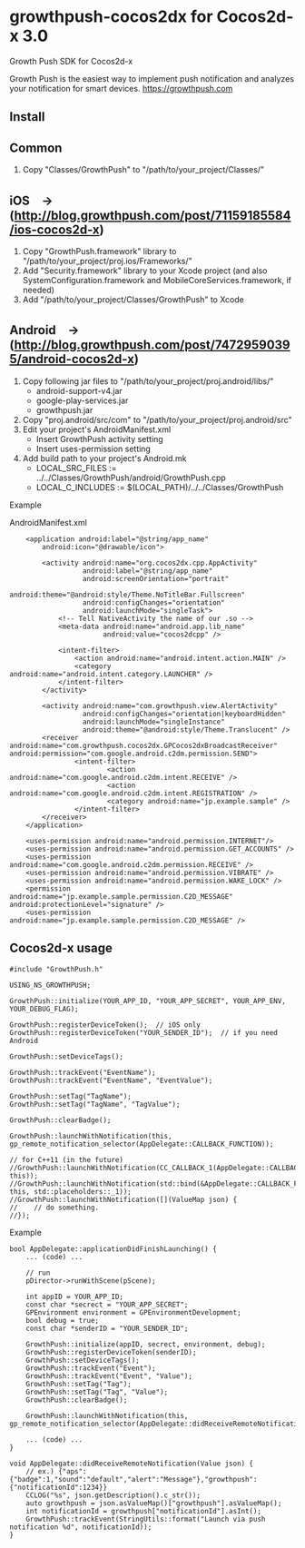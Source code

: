 growthpush-cocos2dx for Cocos2d-x 3.0
===================

Growth Push SDK for Cocos2d-x

Growth Push is the easiest way to implement push notification and analyzes your notification for smart devices.
https://growthpush.com

Install
----------------
Common
----------------
1. Copy "Classes/GrowthPush" to "/path/to/your_project/Classes/"

iOS　→　(http://blog.growthpush.com/post/71159185584/ios-cocos2d-x)
----------------
1. Copy "GrowthPush.framework" library to "/path/to/your_project/proj.ios/Frameworks/"
2. Add "Security.framework" library to your Xcode project (and also SystemConfiguration.framework and MobileCoreServices.framework, if needed)
3. Add "/path/to/your_project/Classes/GrowthPush" to Xcode

Android　→　(http://blog.growthpush.com/post/74729590395/android-cocos2d-x)
----------------
1. Copy following jar files to "/path/to/your_project/proj.android/libs/"
      * android-support-v4.jar
      * google-play-services.jar
      * growthpush.jar
2. Copy "proj.android/src/com" to "/path/to/your_project/proj.android/src"
3. Edit your project's AndroidManifest.xml
      * Insert GrowthPush activity setting
      * Insert uses-permission setting
4. Add build path to your project's Android.mk
      * LOCAL_SRC_FILES := ../../Classes/GrowthPush/android/GrowthPush.cpp
      * LOCAL_C_INCLUDES := $(LOCAL_PATH)/../../Classes/GrowthPush

Example

AndroidManifest.xml

```
    <application android:label="@string/app_name"
        android:icon="@drawable/icon">

        <activity android:name="org.cocos2dx.cpp.AppActivity"
                  android:label="@string/app_name"
                  android:screenOrientation="portrait"
                  android:theme="@android:style/Theme.NoTitleBar.Fullscreen"
                  android:configChanges="orientation"
                  android:launchMode="singleTask">
            <!-- Tell NativeActivity the name of our .so -->
            <meta-data android:name="android.app.lib_name"
                       android:value="cocos2dcpp" />
            
            <intent-filter>
                <action android:name="android.intent.action.MAIN" />
                <category android:name="android.intent.category.LAUNCHER" />
            </intent-filter>
        </activity>
        
        <activity android:name="com.growthpush.view.AlertActivity"
                  android:configChanges="orientation|keyboardHidden"
                  android:launchMode="singleInstance"
                  android:theme="@android:style/Theme.Translucent" />
        <receiver android:name="com.growthpush.cocos2dx.GPCocos2dxBroadcastReceiver" android:permission="com.google.android.c2dm.permission.SEND">
                <intent-filter>
                        <action android:name="com.google.android.c2dm.intent.RECEIVE" />
                        <action android:name="com.google.android.c2dm.intent.REGISTRATION" />
                        <category android:name="jp.example.sample" />
                </intent-filter>
        </receiver>
    </application>

    <uses-permission android:name="android.permission.INTERNET"/>
    <uses-permission android:name="android.permission.GET_ACCOUNTS" />
    <uses-permission android:name="com.google.android.c2dm.permission.RECEIVE" />
    <uses-permission android:name="android.permission.VIBRATE" />
    <uses-permission android:name="android.permission.WAKE_LOCK" />
    <permission android:name="jp.example.sample.permission.C2D_MESSAGE" android:protectionLevel="signature" />
    <uses-permission android:name="jp.example.sample.permission.C2D_MESSAGE" />
```

Cocos2d-x usage
----------------

```
#include "GrowthPush.h"

USING_NS_GROWTHPUSH;

GrowthPush::initialize(YOUR_APP_ID, "YOUR_APP_SECRET", YOUR_APP_ENV, YOUR_DEBUG_FLAG);

GrowthPush::registerDeviceToken();  // iOS only
GrowthPush::registerDeviceToken("YOUR_SENDER_ID");  // if you need Android

GrowthPush::setDeviceTags();

GrowthPush::trackEvent("EventName");
GrowthPush::trackEvent("EventName", "EventValue");

GrowthPush::setTag("TagName");
GrowthPush::setTag("TagName", "TagValue");

GrowthPush::clearBadge();

GrowthPush::launchWithNotification(this, gp_remote_notification_selector(AppDelegate::CALLBACK_FUNCTION));

// for C++11 (in the future)
//GrowthPush::launchWithNotification(CC_CALLBACK_1(AppDelegate::CALLBACK_FUNCTION, this));
//GrowthPush::launchWithNotification(std::bind(&AppDelegate::CALLBACK_FUNCTION, this, std::placeholders::_1));
//GrowthPush::launchWithNotification([](ValueMap json) {
//    // do something.
//});
```

Example

```
bool AppDelegate::applicationDidFinishLaunching() {
    ... (code) ...
    
    // run
    pDirector->runWithScene(pScene);

    int appID = YOUR_APP_ID;
    const char *secrect = "YOUR_APP_SECRET";
    GPEnvironment environment = GPEnvironmentDevelopment;
    bool debug = true;
    const char *senderID = "YOUR_SENDER_ID";
    
    GrowthPush::initialize(appID, secrect, environment, debug);
    GrowthPush::registerDeviceToken(senderID);
    GrowthPush::setDeviceTags();
    GrowthPush::trackEvent("Event");
    GrowthPush::trackEvent("Event", "Value");
    GrowthPush::setTag("Tag");
    GrowthPush::setTag("Tag", "Value");
    GrowthPush::clearBadge();
    
    GrowthPush::launchWithNotification(this, gp_remote_notification_selector(AppDelegate::didReceiveRemoteNotification));
    
    ... (code) ...
}

void AppDelegate::didReceiveRemoteNotification(Value json) {
    // ex.) {"aps":{"badge":1,"sound":"default","alert":"Message"},"growthpush":{"notificationId":1234}}
    CCLOG("%s", json.getDescription().c_str());
    auto growthpush = json.asValueMap()["growthpush"].asValueMap();
    int notificationId = growthpush["notificationId"].asInt();
    GrowthPush::trackEvent(StringUtils::format("Launch via push notification %d", notificationId));
}
```
